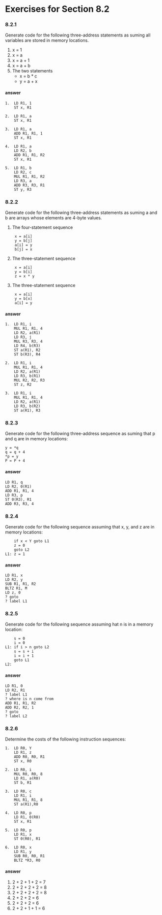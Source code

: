 # Exercises for Section 8.2### 8.2.1
Generate code for the following three-address statements as­ suming all variables are stored in memory locations.
1. x = 12. x = a3. x = a + 14. x = a + b5. The two statements    - x = b * c    - y = a + x#### answer
    1.  LD R1, 1
        ST x, R1
    2.  LD R1, a
        ST x, R1    3.  LD R1, a        ADD R1, R1, 1        ST x, R1    4.  LD R1, a        LD R2, b        ADD R1, R1, R2        ST x, R1    5.  LD R1, b        LD R2, c        MUL R1, R1, R2        LD R3, a        ADD R3, R3, R1        ST y, R3### 8.2.2
Generate code for the following three-address statements as­ suming a and b are arrays whose elements are 4-byte values.
1. The four-statement sequence        x = a[i]        y = b[j]        a[i] = y
        b[j] = x2. The three-statement sequence        x = a[i]
        y = b[i]
        z = x * y
3. The three-statement sequence        x = a[i]
        y = b[x]
        a[i] = y#### answer
    1.  LD R1, i        MUL R1, R1, 4        LD R2, a(R1)        LD R3, j        MUL R3, R3, 4        LD R4, b(R3)        ST a(R1), R2        ST b(R3), R4    2.  LD R1, i        MUL R1, R1, 4        LD R2, a(R1)        LD R3, b(R1)        MUL R2, R2, R3        ST z, R2    3.  LD R1, i        MUL R1, R1, 4        LD R2, a(R1)        LD R3, b(R2)        ST a(R1), R3

### 8.2.3

Generate code for the following three-address sequence as­ suming that p and q are in memory locations:

    y = *q    q = q + 4    *p = y    P = P + 4#### answer    LD R1, q    LD R2, 0(R1)    ADD R1, R1, 4    LD R3, p    ST 0(R3), R1    ADD R3, R3, 4### 8.2.4
Generate code for the following sequence assuming that x, y, and z are in memory locations:        if x < Y goto L1        z = 0        goto L2    L1: z = 1#### answer    LD R1, x    LD R2, y    SUB R1, R1, R2    BLTZ R1, M    LD z, 0    ? goto    ? label L1### 8.2.5
Generate code for the following sequence assuming hat n is in a memory location:        s = 0        i = 0    L1: if i > n goto L2        s = s + i        i = i + 1        goto L1    L2:#### answer    LD R1, 0    LD R2, R1    ? label L1    ? where is n come from    ADD R1, R1, R2    ADD R2, R2, 1    ? goto    ? label L2### 8.2.6
Determine the costs of the following instruction sequences:
    1.  LD R0, Y        LD R1, z        ADD R0, R0, R1
        ST x, R0    2.  LD R0, i        MUL R0, R0, 8        LD R1, a(R0)        ST b, R1    3.  LD R0, c        LD R1, i        MUL R1, R1, 8        ST a(R1),R0    4.  LD R0, p        LD R1, 0(R0)        ST x, R1    5.  LD R0, p
        LD R1, x        ST 0(R0), R1    6.  LD R0, x
        LD R1, y        SUB R0, R0, R1
        BLTZ *R3, R0#### answer1. 2 + 2 + 1 + 2 = 72. 2 + 2 + 2 + 2 = 83. 2 + 2 + 2 + 2 = 84. 2 + 2 + 2 = 65. 2 + 2 + 2 = 66. 2 + 2 + 1 + 1 = 6